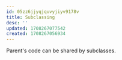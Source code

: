 ```yaml
---
id: 05zz6jjyqjquvyjiyv9178v
title: Subclassing
desc: ''
updated: 1708267077542
created: 1708267056934
---
```


Parent's code can be shared by subclasses. 